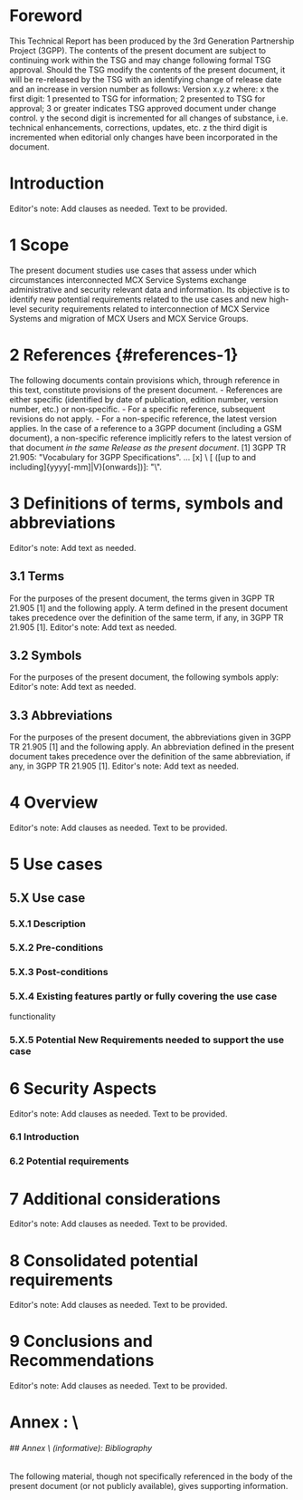 # Foreword
This Technical Report has been produced by the 3rd Generation Partnership
Project (3GPP).
The contents of the present document are subject to continuing work within the
TSG and may change following formal TSG approval. Should the TSG modify the
contents of the present document, it will be re-released by the TSG with an
identifying change of release date and an increase in version number as
follows:
Version x.y.z
where:
x the first digit:
1 presented to TSG for information;
2 presented to TSG for approval;
3 or greater indicates TSG approved document under change control.
y the second digit is incremented for all changes of substance, i.e. technical
enhancements, corrections, updates, etc.
z the third digit is incremented when editorial only changes have been
incorporated in the document.
# Introduction
Editor's note: Add clauses as needed. Text to be provided.
# 1 Scope
The present document studies use cases that assess under which circumstances
interconnected MCX Service Systems exchange administrative and security
relevant data and information.
Its objective is to identify new potential requirements related to the use
cases and new high-level security requirements related to interconnection of
MCX Service Systems and migration of MCX Users and MCX Service Groups.
# 2 References {#references-1}
The following documents contain provisions which, through reference in this
text, constitute provisions of the present document.
\- References are either specific (identified by date of publication, edition
number, version number, etc.) or non‑specific.
\- For a specific reference, subsequent revisions do not apply.
\- For a non-specific reference, the latest version applies. In the case of a
reference to a 3GPP document (including a GSM document), a non-specific
reference implicitly refers to the latest version of that document _in the
same Release as the present document_.
[1] 3GPP TR 21.905: \"Vocabulary for 3GPP Specifications\".
...
[x] \ \[ ([up to and
including]{yyyy[-mm]\|V\}[onwards])]: \"\\".
# 3 Definitions of terms, symbols and abbreviations
Editor's note: Add text as needed.
## 3.1 Terms
For the purposes of the present document, the terms given in 3GPP TR 21.905
[1] and the following apply. A term defined in the present document takes
precedence over the definition of the same term, if any, in 3GPP TR 21.905
[1].
Editor's note: Add text as needed.
## 3.2 Symbols
For the purposes of the present document, the following symbols apply:
Editor's note: Add text as needed.
## 3.3 Abbreviations
For the purposes of the present document, the abbreviations given in 3GPP TR
21.905 [1] and the following apply. An abbreviation defined in the present
document takes precedence over the definition of the same abbreviation, if
any, in 3GPP TR 21.905 [1].
Editor's note: Add text as needed.
# 4 Overview
Editor's note: Add clauses as needed. Text to be provided.
# 5 Use cases
## 5.X Use case
### 5.X.1 Description
### 5.X.2 Pre-conditions
### 5.X.3 Post-conditions
### 5.X.4 Existing features partly or fully covering the use case
functionality
### 5.X.5 Potential New Requirements needed to support the use case
# 6 Security Aspects
Editor's note: Add clauses as needed. Text to be provided.
### 6.1 Introduction
### 6.2 Potential requirements
# 7 Additional considerations
Editor's note: Add clauses as needed. Text to be provided.
# 8 Consolidated potential requirements
Editor's note: Add clauses as needed. Text to be provided.
# 9 Conclusions and Recommendations
Editor's note: Add clauses as needed. Text to be provided.
# Annex \: \
###### ## Annex \ (informative): Bibliography
The following material, though not specifically referenced in the body of the
present document (or not publicly available), gives supporting information.
#